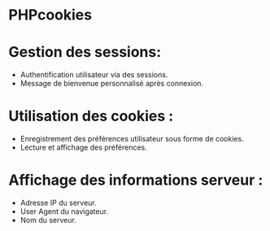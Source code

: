 # PHPcookies

   # Gestion des sessions:
   - Authentification utilisateur via des sessions.
   - Message de bienvenue personnalisé après connexion.

   # Utilisation des cookies :
   - Enregistrement des préférences utilisateur sous forme de cookies.
   - Lecture et affichage des préférences.

   # Affichage des informations serveur :
   - Adresse IP du serveur.
   - User Agent du navigateur.
   - Nom du serveur.
